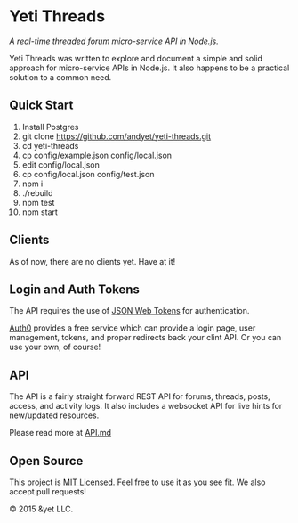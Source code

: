 # Yeti Threads

*A real-time threaded forum micro-service API in Node.js.*

Yeti Threads was written to explore and document a simple and solid approach for micro-service APIs in Node.js. It also happens to be a practical solution to a common need.

## Quick Start

1. Install Postgres
2. git clone https://github.com/andyet/yeti-threads.git
3. cd yeti-threads
4. cp config/example.json config/local.json
5. edit config/local.json
6. cp config/local.json config/test.json
7. npm i
8. ./rebuild
9. npm test
10. npm start

## Clients

As of now, there are no clients yet. Have at it!

## Login and Auth Tokens

The API requires the use of [JSON Web Tokens](http://jwt.io/) for authentication.

[Auth0](https://auth0.com) provides a free service which can provide a login page, user management, tokens, and proper redirects back your clint API. Or you can use your own, of course!

## API

The API is a fairly straight forward REST API for forums, threads, posts, access, and activity logs.
It also includes a websocket API for live hints for new/updated resources.

Please read more at [API.md](https://github.com/andyet/yeti-threads/API.md)

## Open Source

This project is [MIT Licensed](https://github.com/andyet/yeti-threads/LICENSE).
Feel free to use it as you see fit.
We also accept pull requests!

© 2015 &yet LLC.
